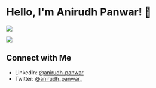 # Hello, I'm Anirudh Panwar! 👋

<p align="start">
  <a href="https://github.com/anipnwr7777">
    <img src="https://github-readme-streak-stats.herokuapp.com/?user=anipnwr7777&theme=onedark&show_icons=true" />
  </a>
</p>



<p align="start">
  <a href="https://github.com/anipnwr7777">
    <img src="https://github-readme-stats.vercel.app/api/top-langs/?username=anipnwr7777&layout=compact&theme=onedark&show_icons=true" />
  </a>
</p>

## Connect with Me

- LinkedIn: [@anirudh-panwar](https://www.linkedin.com/in/anirudh-panwar/)
- Twitter: [@anirudh_panwar_](https://twitter.com/anirudh_panwar_)
